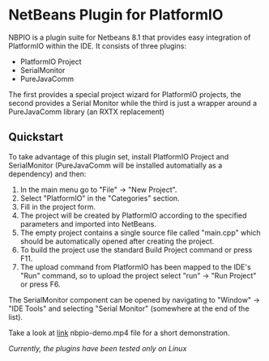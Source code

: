 NetBeans Plugin for PlatformIO
==============================

NBPIO is a plugin suite for Netbeans 8.1 that provides easy integration of PlatformIO within the IDE. It consists of three plugins:

+ PlatformIO Project
+ SerialMonitor
+ PureJavaComm
 
The first provides a special project wizard for PlatformIO projects, the second provides a Serial Monitor while the third is just a wrapper around a PureJavaComm library (an RXTX replacement)

Quickstart
----------
To take advantage of this plugin set, install PlatformIO Project and SerialMonitor (PureJavaComm will be installed automatially as a dependency) and then:

1. In the main menu go to "File" -> "New Project".
2. Select "PlatformIO" in the "Categories" section.
3. Fill in the project form.
4. The project will be created by PlatformIO according to the specified parameters and imported into NetBeans.
5. The empty project contains a single source file called "main.cpp" which should be automatically opened after creating the project.
6. To build the project use the standard Build Project command or press F11.
7. The upload command from PlatformIO has been mapped to the IDE's "Run" command, so to upload the project select "run" -> "Run Project" or press F6.

The SerialMonitor component can be opened by navigating to "Window" -> "IDE Tools" and selecting "Serial Monitor" (somewhere at the end of the list).

Take a look at [link](https://raw.githubusercontent.com/gholdys/nbpio/master/nbpio-demo.mp4) nbpio-demo.mp4 file for a short demonstration.

_Currently, the plugins have been tested only on Linux_

